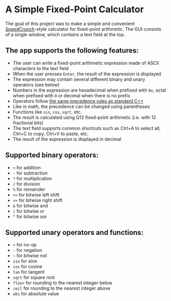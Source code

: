 # A Simple Fixed-Point Calculator

The goal of this project was to make a simple and convenient [SpeedCrunch](https://bitbucket.org/heldercorreia/speedcrunch/src/master/)-style calculator for fixed-point arithmetic. The GUI consists of a single window, which contains a text field at the top.

## The app supports the following features:
* The user can write a fixed-point arithmetic expression made of ASCII characters to the text field
* When the user presses `Enter`, the result of the expression is displayed
* The expression may contain several different binary and unary operators (see below)
* Numbers in the expression are hexadecimal when prefixed with `0x`, octal when prefixed with `0` or decimal when there is no prefix
* Operators follow [the same precedence rules as standard C++](https://en.cppreference.com/w/cpp/language/operator_precedence)
* Like in math, the precedence can be changed using parentheses
* Functions like `sin`, `cos`, `sqrt`, etc. 
* The result is calculated using Q12 fixed-point arithmetic (i.e. with 12 fractional bits)
* The text field supports common shortcuts such as Ctrl+A to select all, Ctrl+C to copy, Ctrl+V to paste, etc.
* The result of the expression is displayed in decimal

## Supported binary operators:
* `+` for addition
* `-` for subtraction
* `*` for multiplication
* `/` for division
* `%` for remainder
* `<<` for bitwise left shift
* `>>` for bitwise right shift
* `&` for bitwise and
* `|` for bitwise or
* `^` for bitwise xor

## Supported unary operators and functions:
* `+` for no-op
* `-` for negation
* `~` for bitwise not
* `sin` for sine 
* `cos` for cosine 
* `tan` for tangent 
* `sqrt` for square root 
* `floor` for rounding to the nearest integer below 
* `ceil` for rounding to the nearest integer above 
* `abs` for absolute value 

